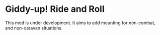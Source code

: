 # Giddy-up! Ride and Roll

This mod is under development. It aims to add mounting for non-combat, and non-caravan situations. 
